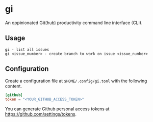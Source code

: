 # gi

An oppinionated Git(hub) productivity command line interface (CLI).

## Usage

```
gi - list all issues
gi <issue_number> - create branch to work on issue <issue_number>
```

## Configuration

Create a configuration file at `$HOME/.config/gi.toml` with the following content.

```toml
[github]
token = "<YOUR_GITHUB_ACCESS_TOKEN>"
```

You can generate Github personal access tokens at https://github.com/settings/tokens.
